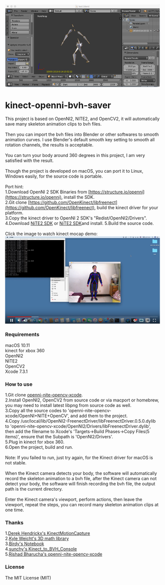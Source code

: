 ![](mocap.png)
# kinect-openni-bvh-saver
This project is based on OpenNI2, NITE2, and OpenCV2, it will automatically save many skeleton animation clips to bvh files.<br/>
<br/>
Then you can import the bvh files into Blender or other softwares to smooth animation curves. I use Blender's default smooth key setting to smooth all rotation channels, the results is acceptable.<br/>
<br/>
You can turn your body around 360 degrees in this project, I am very satisfied with the result.<br/>
<br/>
Though the project is developed on macOS, you can port it to Linux, Windows easily, for the source code is portable.<br/>
<br/>
Port hint:<br/>
1.Download OpenNI 2 SDK Binaries from [https://structure.io/openni](https://structure.io/openni), install the SDK.<br/>
2.Git clone [https://github.com/OpenKinect/libfreenect](https://github.com/OpenKinect/libfreenect), build the kinect driver for your platform.<br/>
3.Copy the kinect driver to OpenNI 2 SDK's "Redist/OpenNI2/Drivers".<br/>
4.Download [NiTE2 SDK](http://pan.baidu.com/s/1gd9XdIV) or [NiTE2 SDK](https://pan.baidu.com/share/link?shareid=1109357935&uk=757472483#list/path=%2F)and install.
5.Build the source code.<br/>
<br/>
Click the image to watch kinect mocap demo:<br/>
[![Kinect Mocap Demo](video-cover.png)](https://youtu.be/4x8NyXuXZWI "Kinect Mocap Demo")
<br/>
### Requirements
macOS 10.11<br/>
kinect for xbox 360<br/>
OpenNI2<br/>
NITE2<br/>
OpenCV2<br/>
Xcode 7.3.1
### How to use
1.Git clone [openni-nite-opencv-xcode](https://github.com/rishadbharucha/openni-nite-opencv-xcode).<br/>
2.Install OpenNI2, OpenCV2 from source code or via macport or homebrew, you may need to install latest libpng from source code as well.<br/>
3.Copy all the source codes to 'openni-nite-opencv-xcode/OpenNI+NITE+OpenCV', and add them to the project.<br/>
4.Copy /usr/local/lib/OpenNI2-FreenectDriver/libFreenectDriver.0.5.0.dylib to 'openni-nite-opencv-xcode/OpenNI2/Drivers/libFreenectDriver.dylib', then add the filename to Xcode's 'Targets->Build Phases->Copy Files(5 items)', ensure that the Subpath is 'OpenNI2/Drivers'.<br/>
5.Plug in kinect for xbox 360.<br/>
6.Open the project, build and run.<br/>
<br/>
Note: If you failed to run, just try again, for the Kinect driver for macOS is not stable.<br/>
<br/>
When the Kinect camera detects your body, the software will automatically record the skeleton animation to a bvh file, after the Kinect camera can not detect your body, the software will finish recording the bvh file, the output path is the current directory.<br/>
<br/>
Enter the Kinect camera's viewport, perform actions, then leave the viewport, repeat the steps, you can record many skeleton animation clips at one time.
### Thanks
1.[Derek Hendrickx's KinectMotionCapture](https://github.com/derekhendrickx/KinectMotionCapture)<br/>
2.[Kyle Weicht's 3D math library](https://github.com/awesomekyle/math)<br/>
3.[Birdy's Notebook](http://bediyap.com/programming/convert-quaternion-to-euler-rotations/)<br/>
4.[sunchy's Kinect_to_BVH_Console](https://github.com/isunchy/Kinect_to_BVH_Console)<br/>
5.[Rishad Bharucha's openni-nite-opencv-xcode](https://github.com/rishadbharucha/openni-nite-opencv-xcode)
### License
The MIT License (MIT)
